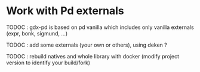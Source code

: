 
# Work with Pd externals

TODOC : gdx-pd is based on pd vanilla which includes only vanilla externals (expr, bonk, sigmund, ...)

TODOC : add some externals (your own or others), using deken ?

TODOC : rebuild natives and whole library with docker (modify project version to identify your build/fork)